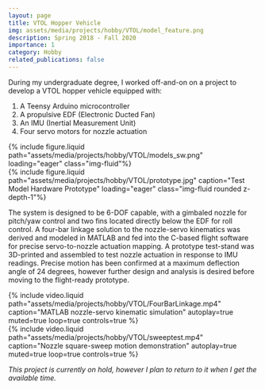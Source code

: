 ```yaml
---
layout: page
title: VTOL Hopper Vehicle
img: assets/media/projects/hobby/VTOL/model_feature.png
description: Spring 2018 - Fall 2020
importance: 1
category: Hobby
related_publications: false
---
```


During my undergraduate degree, I worked off-and-on on a project to develop a VTOL hopper vehicle equipped with:
<ol>
    <li> A Teensy Arduino microcontroller</li>
    <li> A propulsive EDF (Electronic Ducted Fan)</li>
    <li> An IMU (Inertial Measurement Unit)</li>
    <li> Four servo motors for nozzle actuation</li>
</ol>

<div class="row">
    <div class="col-md-6 mt-3 mt-md-0">
        {% include figure.liquid 
            path="assets/media/projects/hobby/VTOL/models_sw.png"
            loading="eager" class="img-fluid"%}
    </div>
    <div class="col-md mt-3 mt-md-0">
        {% include figure.liquid 
            path="assets/media/projects/hobby/VTOL/prototype.jpg"
            caption="Test Model Hardware Prototype"
            loading="eager" class="img-fluid rounded z-depth-1"%}
    </div>
</div>

The system is designed to be 6-DOF capable, with a gimbaled nozzle for pitch/yaw control and two fins located directly below the EDF for roll control. A four-bar linkage solution to the nozzle-servo kinematics was derived and modeled in MATLAB and fed into the C-based flight software for precise servo-to-nozzle actuation mapping. A prototype test-stand was 3D-printed and assembled to test nozzle actuation in response to IMU readings. Precise motion has been confirmed at a maximum deflection angle of 24 degrees, however further design and analysis is desired before moving to the flight-ready prototype.

<div class="row">
    <div class="col-md mt-3 mt-md-0">
        {% include video.liquid 
            path="assets/media/projects/hobby/VTOL/FourBarLinkage.mp4"
            caption="MATLAB nozzle-servo kinematic simulation"
            autoplay=true muted=true loop=true controls=true %}
    </div>
    <div class="col-md mt-3 mt-md-0">
        {% include video.liquid 
            path="assets/media/projects/hobby/VTOL/sweeptest.mp4"
            caption="Nozzle square-sweep motion demonstration"
            autoplay=true muted=true loop=true controls=true %}
    </div>
</div>

*This project is currently on hold, however I plan to return to it when I get the available time.*